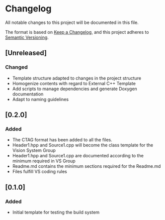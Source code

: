 # Changelog
All notable changes to this project will be documented in this file.

The format is based on [Keep a Changelog](https://keepachangelog.com/en/1.0.0/),
and this project adheres to [Semantic Versioning](https://semver.org/spec/v2.0.0.html).

## [Unreleased]
### Changed
- Template structure adapted to changes in the project structure
- Homogenize contents with regard to External C++ Template
- Add scripts to manage dependencies and generate Doxygen documentation
- Adapt to naming guidelines

## [0.2.0]
### Added
- The CTAG format has been added to all the files.
- Header1.hpp and Source1.cpp will become the class template for the Vision System Group
- Header1.hpp and Source1.cpp are documented according to the minimum required in VS Group
- Readme.md contains the minimum sections required for the Readme.md
- Files fulfill VS coding rules

## [0.1.0]
### Added
- Initial template for testing the build system
